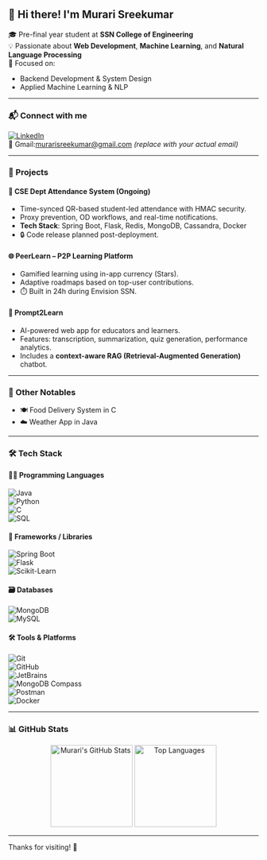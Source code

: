 ## 👋 Hi there! I'm Murari Sreekumar

🎓 Pre-final year student at **SSN College of Engineering**  
💡 Passionate about **Web Development**, **Machine Learning**, and **Natural Language Processing**  
🎯 Focused on:  
- Backend Development & System Design  
- Applied Machine Learning & NLP  

---

### 📬 Connect with me  
[![LinkedIn](https://img.shields.io/badge/LinkedIn-blue?logo=linkedin)](https://www.linkedin.com/in/murari-sreekumar-1a5809305/)  
📧 Gmail:murarisreekumar@gmail.com *(replace with your actual email)*

---

### 🚀 Projects

#### 📱 CSE Dept Attendance System (Ongoing)
- Time-synced QR-based student-led attendance with HMAC security.
- Proxy prevention, OD workflows, and real-time notifications.
- **Tech Stack**: Spring Boot, Flask, Redis, MongoDB, Cassandra, Docker  
- 🔒 Code release planned post-deployment.

#### 🌐 PeerLearn – P2P Learning Platform
- Gamified learning using in-app currency (Stars).
- Adaptive roadmaps based on top-user contributions.
- ⏱️ Built in 24h during Envision SSN.

#### 🤖 Prompt2Learn
- AI-powered web app for educators and learners.
- Features: transcription, summarization, quiz generation, performance analytics.
- Includes a **context-aware RAG (Retrieval-Augmented Generation)** chatbot.

---

### 🧪 Other Notables
- 🍽️ Food Delivery System in C  
- ☁️ Weather App in Java  

---

### 🛠️ Tech Stack

#### 👨‍💻 Programming Languages  
![Java](https://img.shields.io/badge/Java-007396?style=for-the-badge&logo=java&logoColor=white)  
![Python](https://img.shields.io/badge/Python-3776AB?style=for-the-badge&logo=python&logoColor=white)  
![C](https://img.shields.io/badge/C-00599C?style=for-the-badge&logo=c&logoColor=white)  
![SQL](https://img.shields.io/badge/SQL-4479A1?style=for-the-badge&logo=mysql&logoColor=white)

#### 🧰 Frameworks / Libraries  
![Spring Boot](https://img.shields.io/badge/Spring%20Boot-6DB33F?style=for-the-badge&logo=spring-boot&logoColor=white)  
![Flask](https://img.shields.io/badge/Flask-000000?style=for-the-badge&logo=flask&logoColor=white)  
![Scikit-Learn](https://img.shields.io/badge/Scikit--Learn-F7931E?style=for-the-badge&logo=scikit-learn&logoColor=white)

#### 🗃️ Databases  
![MongoDB](https://img.shields.io/badge/MongoDB-47A248?style=for-the-badge&logo=mongodb&logoColor=white)  
![MySQL](https://img.shields.io/badge/MySQL-005C84?style=for-the-badge&logo=mysql&logoColor=white)  


#### 🛠️ Tools & Platforms  
![Git](https://img.shields.io/badge/Git-F05032?style=for-the-badge&logo=git&logoColor=white)  
![GitHub](https://img.shields.io/badge/GitHub-181717?style=for-the-badge&logo=github&logoColor=white)  
![JetBrains](https://img.shields.io/badge/JetBrains-000000?style=for-the-badge&logo=jetbrains&logoColor=white)  
![MongoDB Compass](https://img.shields.io/badge/MongoDB%20Compass-00ED64?style=for-the-badge&logo=mongodb&logoColor=white)  
![Postman](https://img.shields.io/badge/Postman-FF6C37?style=for-the-badge&logo=postman&logoColor=white)  
![Docker](https://img.shields.io/badge/Docker-2496ED?style=for-the-badge&logo=docker&logoColor=white)

---

### 📊 GitHub Stats

<p align="center">
  <img src="https://github-readme-stats.vercel.app/api?username=muru2005&show_icons=true&theme=radical" alt="Murari's GitHub Stats" height="165"/>
  <img src="https://github-readme-stats.vercel.app/api/top-langs/?username=muru2005&layout=compact&theme=radical" alt="Top Languages" height="165"/>
</p>

---

Thanks for visiting! 🙌
